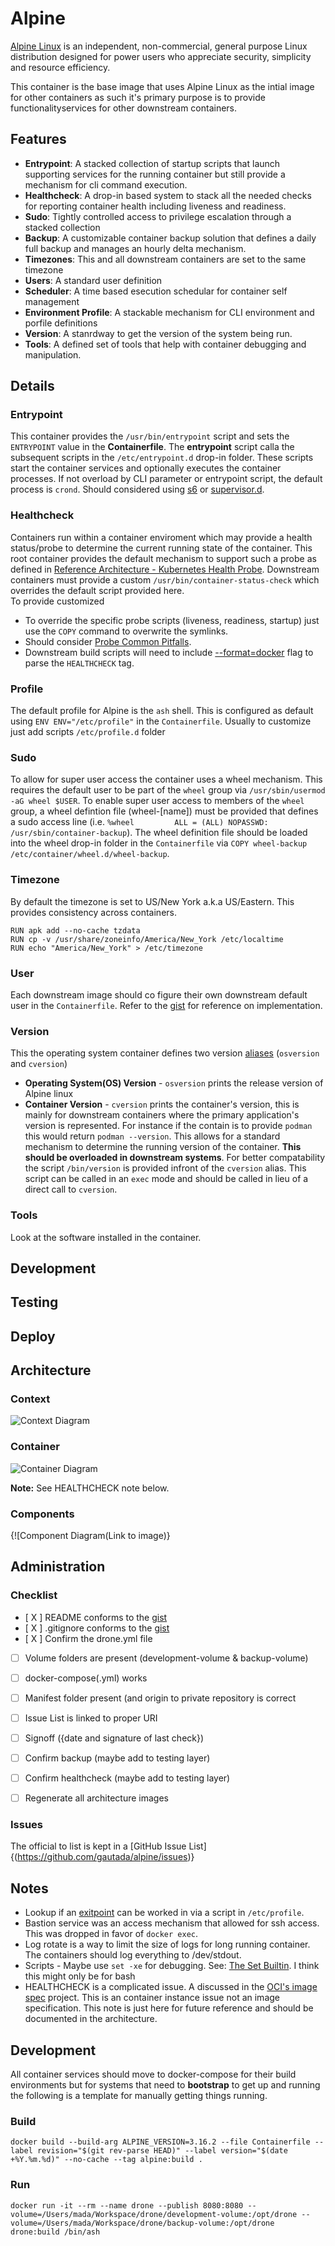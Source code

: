 # Alpine

[Alpine Linux](https://alpinelinux.org) is an independent, non-commercial, general purpose Linux distribution designed for power users who appreciate security, simplicity and resource efficiency.

This container is the base image that uses Alpine Linux as the intial image for other containers as such it's primary purpose is to provide functionalityservices for other downstream containers.

## Features

- **Entrypoint**: A stacked collection of startup scripts that launch supporting services for the running container but still provide a mechanism for cli command execution.
- **Healthcheck**: A drop-in based system to stack all the needed checks for reporting container health including liveness and readiness.
- **Sudo**: Tightly controlled access to privilege escalation through a stacked collection
- **Backup**: A customizable container backup solution that defines a daily full backup and manages an hourly delta mechanism. 
- **Timezones**: This and all downstream containers are set to the same timezone
- **Users**: A standard user definition
- **Scheduler**: A time based esecution schedular for container self management
- **Environment Profile**: A stackable mechanism for CLI environment and porfile definitions
- **Version**: A stanrdway to get the version of the system being run.
- **Tools**: A defined set of tools that help with container debugging and manipulation.

## Details

### Entrypoint
This container provides the `/usr/bin/entrypoint` script and sets the `ENTRYPOINT` value in the **Containerfile**. The **entrypoint** script calla the subsequent scripts in the `/etc/entrypoint.d` drop-in folder.  These scripts start the container services and optionally executes the container processes.  If not overload by CLI parameter or entrypoint script, the default process is `crond`. Should considered using [s6](https://skarnet.org/software/s6/overview.html) or [supervisor.d](http://supervisord.org).

### Healthcheck

Containers run within a container enviroment which may provide a health status/probe to determine the 
current running state of the container.  This root container provides the default mechanism to support such 
a probe as defined in [Reference Architecture - Kubernetes Health 
Probe](https://github.com/gautada/celsus/blob/main/references/K8sHealthProbes.md). Downstream containers 
must provide a custom `/usr/bin/container-status-check` which overrides the default script provided here.  
To provide customized 

- To override the specific probe scripts (liveness, readiness, startup) just use the `COPY` command to 
overwrite the symlinks. 
- Should consider [Probe Common Pitfalls](https://loft.sh/blog/kubernetes-liveness-probes-examples-and-common-pitfalls/).
- Downstream build scripts will need to include [--format=docker](https://github.com/gautada/alpine-container/issues/15) flag to parse the `HEALTHCHECK` tag.



### Profile 
The default profile for Alpine is the `ash` shell.  This is configured as default using `ENV ENV="/etc/profile"` in the `Containerfile`. Usually to customize just add scripts `/etc/profile.d` folder

### Sudo
To allow for super user access the container uses a wheel mechanism.  This requires the 
default user to be part of the `wheel` group via `/usr/sbin/usermod -aG wheel $USER`. To enable super user access to members of the `wheel` group, a wheel defintion file (wheel-[name]) must be provided that defines a sudo access line (i.e. `%wheel         ALL = (ALL) NOPASSWD: /usr/sbin/container-backup`). The wheel definition file should be loaded into the wheel drop-in folder in the `Containerfile` via `COPY wheel-backup /etc/container/wheel.d/wheel-backup`.

### Timezone
By default the timezone is set to US/New York a.k.a US/Eastern.  This provides consistency across containers.
```
RUN apk add --no-cache tzdata
RUN cp -v /usr/share/zoneinfo/America/New_York /etc/localtime
RUN echo "America/New_York" > /etc/timezone
```

### User
Each downstream image should co figure their own downstream default user in the `Containerfile`. Refer to the [gist](https://gist.github.com/gautada/bd71914073b8e3a89ad13f0320b33010) for reference on implementation.

### Version
This the operating system container defines two version [aliases](https://linuxhandbook.com/linux-alias-command/) (`osversion` and `cversion`)
- **Operating System(OS) Version** - `osversion` prints the release version of Alpine linux
- **Container Version** - `cversion` prints the container's version, this is mainly for downstream containers where the primary application's version is represented. For instance if the contain is to provide `podman` this would return `podman --version`. This allows for a standard mechanism to determine the running version of the container. **This should be overloaded in downstream systems**. For better compatability the script `/bin/version` is provided infront of the `cversion` alias.  This script can be called in an `exec` mode and should be called in lieu of a direct call to `cversion`.

### Tools
Look at the software installed in the container.

## Development

## Testing

## Deploy

## Architecture

### Context

![Context Diagram](https://www.plantuml.com/plantuml/png/VLF1Rjim3BtxArIV4c3hBZqCmp0WItiejWL1i-rI584ciubGYJ8akNCsvDz7oRPa1_1EbiZto2Vo-KgYK4q5xEFwvjtwvhfkjFfKN4sZ-xL13wt_JvPB13kRrxL1m3d-xGcvbc8k2xKo9vtfXPTU0IjxKUnMyeFbchrbArMJ39Rqb4Mn1UiCxkzQloW931QvAj-myeS3-tZN1vv2PCLuuu_6oZzGiORIxDaQpVmHcCI00rykYy-cmOhRqwAa-szZNmBr7hiwR9DZoWWA3A0b-rkmJikYb7YXO-3Fw30OLUIArb358hzpKLhJK8b0VqWd06ikODfKe4Fkst2utssPC8WWl3GOuFc5B-zTW7nfViNNGxpHegWzPUAJniKb7Ymurmqa7V4WiMLz8CAjKOeKBgTiUkYh510ektoaHgo_qdwXhOq35mHtD1UhPCMrgG9hstq2cOv4hAA7fiGeVwmW9GDtFRxqllegiMbZn_DKkr1Sncd-DAhHPC3X7XLGD-ay-PTDqXVlVusvN6IM7eZdqLOxRoEFqzwiTl7JsOwjlEVYI3xQUMFv8N3FnGEeoR96azUy3YEDY55uCfb-2GDiREPHKQ_S1w4aoTuBi7v0Zt_1PCOPRCfdSqUdjZurpvbHwnXqZvlLzwS1r_iYxKcJOtAL5CuxYA44oF5-p5m8QXQ6y0y0)

### Container

![Container Diagram](https://plantuml.com/plantuml/svg/dLDBRzim3BxxLwZ6WCI07vUSXdL1cnZheTk2PUqEHH4eDcSBbIL1eeCQMVxxv4ViEa4wOBwOvFSGHK9NJ2IyJ85yMioYnInKPS4_ErVZwcOX1S8hleDI9a1Vn0ib1OXB-cKbQC6IIoWeBgjYa3iJqlLZew3zRBHVLmQX-1DRI2lD36mEjx8KATNLb796ZKyutGBtoNwEbOA3J-P8Crl-m9buyQp72hIHOh-9N_5mefcdO19j_yPw8vnhs-F_HzjTg1dXSANcKdtzr14XoSM_kseikkcVMNVrpZeCmrRm0pX59eN9cNghQMKMdQBqoMyj2vyqnxUofyMCh3WL-F3r_dcQ8ohpCOfKNR5h2mocd6t3Z65URaCcxMg38psoCq2678ZRNvWi6SqqBKX0RhYo5TTn-dLEaYDjufC9RV1Wg7baxxmPdRkboKkfN9-ujyUe6T2rUsopQokHHPJH4cbAexHKd2KCgy7OzKQsTdQwKf89hAtZ8HlJSg0SyvforqPZs2vknpXaK3DMVJ8cbSQURl47SzQ5IN98IzxYwpuvRNN7j1JrAsfx7T8nSMTVWDrzJNhimZ41fUIcXdysWUSS76Tzz_tNvZx-4dzRJhs_)

**Note:** See HEALTHCHECK note below.

### Components

{![Component Diagram(Link to image)}

## Administration

### Checklist

- [ X ] README conforms to the [gist](https://gist.github.com/gautada/ec549c846e8e50daf355d01b06eb0665)
- [ X ] .gitignore conforms to the [gist](https://gist.github.com/gautada/3a0a4a76d3c7e4539e71fc02c7f599ad)
- [ X ] Confirm the drone.yml file
- [ ] Volume folders are present (development-volume & backup-volume)
- [ ] docker-compose(.yml) works
- [ ] Manifest folder present (and origin to private repository is correct
- [ ] Issue List is linked to proper URI
- [ ] Signoff ({date and signature of last check})
- [ ] Confirm backup (maybe add to testing layer)
- [ ] Confirm healthcheck (maybe add to testing layer)
- [ ] Regenerate all architecture images


### Issues

The official to list is kept in a [GitHub Issue List]{(https://github.com/gautada/alpine/issues)}

## Notes

- Lookup if an [exitpoint](https://github.com/gautada/alpine-container/issues/19) can be worked in via a script in `/etc/profile`.
- Bastion service was an access mechanism that allowed for ssh access.  This was dropped in favor of `docker exec`.
- Log rotate is a way to limit the size of logs for long running container.  The containers should log everything to /dev/stdout.
- Scripts - Maybe use `set -xe` for debugging. See: [The Set Builtin](https://www.gnu.org/software/bash/manual/bash.html#The-Set-Builtin). I think this might only be for bash
- HEALTHCHECK is a complicated issue.  A discussed in the [OCI's image spec](https://github.com/opencontainers/image-spec/issues/749) project. This is an container instance issue not an image specification.  This note is just here for future reference and should be documented in the architecture.











## Development

All container services should move to docker-compose for their build environments but for systems that need to **bootstrap** to get up and running the following is a template for manually getting things running.

### Build

```
docker build --build-arg ALPINE_VERSION=3.16.2 --file Containerfile --label revision="$(git rev-parse HEAD)" --label version="$(date +%Y.%m.%d)" --no-cache --tag alpine:build .
```

### Run

```
docker run -it --rm --name drone --publish 8080:8080 --volume=/Users/mada/Workspace/drone/development-volume:/opt/drone --volume=/Users/mada/Workspace/drone/backup-volume:/opt/drone drone:build /bin/ash
```

